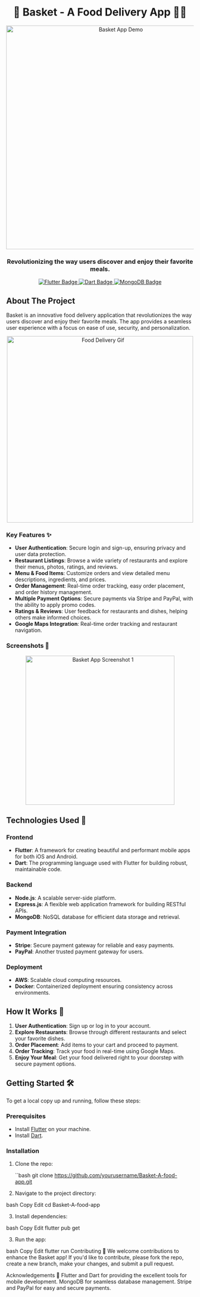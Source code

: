 <h1 align="center">🚀 Basket - A Food Delivery App 🍔🍕</h1>


















<p align="center">
  <img src="https://github.com/user-attachments/assets/db5f15e4-3a2e-46b4-af52-7797b776aed3"alt="Basket App Demo" width="600">
</p>

<h3 align="center">Revolutionizing the way users discover and enjoy their favorite meals.</h3>

<p align="center">
  <a href="https://flutter.dev" target="_blank">
    <img src="https://img.shields.io/badge/Tech-Flutter-blue?style=for-the-badge&logo=flutter" alt="Flutter Badge">
  </a>
  <a href="https://dart.dev" target="_blank">
    <img src="https://img.shields.io/badge/Tech-Dart-blue?style=for-the-badge&logo=dart" alt="Dart Badge">
  </a>
  <a href="https://www.mongodb.com" target="_blank">
    <img src="https://img.shields.io/badge/Database-MongoDB-green?style=for-the-badge&logo=mongodb" alt="MongoDB Badge">
  </a>
</p>

## About The Project

Basket is an innovative food delivery application that revolutionizes the way users discover and enjoy their favorite meals. The app provides a seamless user experience with a focus on ease of use, security, and personalization.

<p align="center">
  <img src="https://cdn.dribbble.com/users/160548/screenshots/4555861/food_delivery_1x.gif" alt="Food Delivery Gif" width="500">
</p>

### Key Features ✨

- **User Authentication**: Secure login and sign-up, ensuring privacy and user data protection.
- **Restaurant Listings**: Browse a wide variety of restaurants and explore their menus, photos, ratings, and reviews.
- **Menu & Food Items**: Customize orders and view detailed menu descriptions, ingredients, and prices.
- **Order Management**: Real-time order tracking, easy order placement, and order history management.
- **Multiple Payment Options**: Secure payments via Stripe and PayPal, with the ability to apply promo codes.
- **Ratings & Reviews**: User feedback for restaurants and dishes, helping others make informed choices.
- **Google Maps Integration**: Real-time order tracking and restaurant navigation.

### Screenshots 📸












<p align="center">
  <img src="https://github.com/user-attachments/assets/5e9eb613-707f-410e-a8b9-f0abe5d41d2a" alt="Basket App Screenshot 1" width="400">

</p>

## Technologies Used 🔧

### Frontend

- **Flutter**: A framework for creating beautiful and performant mobile apps for both iOS and Android.
- **Dart**: The programming language used with Flutter for building robust, maintainable code.

### Backend

- **Node.js**: A scalable server-side platform.
- **Express.js**: A flexible web application framework for building RESTful APIs.
- **MongoDB**: NoSQL database for efficient data storage and retrieval.

### Payment Integration

- **Stripe**: Secure payment gateway for reliable and easy payments.
- **PayPal**: Another trusted payment gateway for users.

### Deployment

- **AWS**: Scalable cloud computing resources.
- **Docker**: Containerized deployment ensuring consistency across environments.

## How It Works 🚀

1. **User Authentication**: Sign up or log in to your account.
2. **Explore Restaurants**: Browse through different restaurants and select your favorite dishes.
3. **Order Placement**: Add items to your cart and proceed to payment.
4. **Order Tracking**: Track your food in real-time using Google Maps.
5. **Enjoy Your Meal**: Get your food delivered right to your doorstep with secure payment options.

## Getting Started 🛠

To get a local copy up and running, follow these steps:

### Prerequisites

- Install [Flutter](https://flutter.dev/docs/get-started/install) on your machine.
- Install [Dart](https://dart.dev/get-dart).

### Installation

1. Clone the repo:

   ``bash
   git clone https://github.com/yourusername/Basket-A-food-app.git

2. Navigate to the project directory:

bash
Copy
Edit
cd Basket-A-food-app

3. Install dependencies:

bash
Copy
Edit
flutter pub get

3. Run the app:

bash
Copy
Edit
flutter run
Contributing 🤝
We welcome contributions to enhance the Basket app! If you'd like to contribute, please fork the repo, create a new branch, make your changes, and submit a pull request.


Acknowledgements 🙏
Flutter and Dart for providing the excellent tools for mobile development.
MongoDB for seamless database management.
Stripe and PayPal for easy and secure payments.
